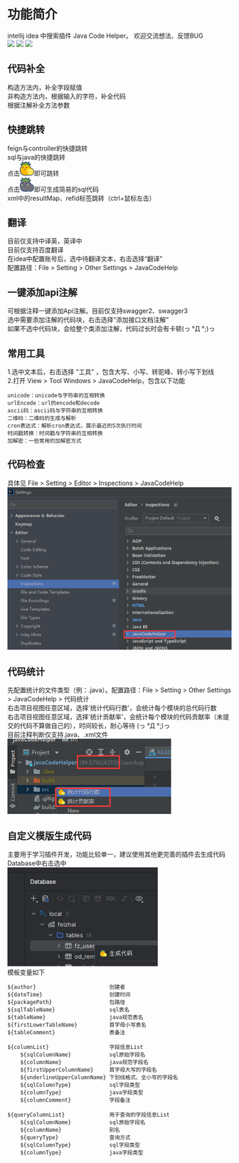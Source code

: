 # 功能简介
intellij idea 中搜索插件 Java Code Helper。 欢迎交流想法、反馈BUG<br />
[![](https://img.shields.io/badge/Github-blue?logo=github)](https://github.com/zhanglinfeng1/javaCodeHelper)
[![](https://img.shields.io/badge/Gitee-blue?logo=gitee)](https://gitee.com/zlfzh/javaCodeHelper)
[![](https://img.shields.io/jetbrains/plugin/d/19944?color=blue&labelColor=blue&logo=jetbrains)](https://plugins.jetbrains.com/plugin/19944-java-code-helper)

## 代码补全
构造方法内，补全字段赋值<br />
非构造方法内，根据输入的字符，补全代码<br />
根据注解补全方法参数<br />

## 快捷跳转
feign与controller的快捷跳转<br />
sql与java的快捷跳转<br />
点击![image](src/main/resources/icon/logo.svg)即可跳转<br />
点击![image](src/main/resources/icon/logoGrey.svg)即可生成简易的sql代码<br />
xml中的resultMap、refid标签跳转（ctrl+鼠标左击）

## 翻译
目前仅支持中译英，英译中<br />
目前仅支持百度翻译<br />
在idea中配置账号后，选中待翻译文本，右击选择“翻译”<br />
配置路径：File > Setting > Other Settings > JavaCodeHelp

## 一键添加api注解
可根据注释一键添加Api注解。目前仅支持swagger2、swagger3<br />
选中需要添加注解的代码块，右击选择“添加接口文档注解”<br />
如果不选中代码块，会给整个类添加注解，代码过长时会有卡顿(っ °Д °;)っ

## 常用工具
1.选中文本后，右击选择 "工具" ，包含大写、小写、转驼峰、转小写下划线<br />
2.打开 View > Tool Windows > JavaCodeHelp，包含以下功能 <br />

    unicode：unicode与字符串的互相转换
    urlEncode：url的encode和decode
    ascii码：ascii码与字符串的互相转换
    二维码：二维码的生成与解析
    cron表达式：解析cron表达式，展示最近的5次执行时间
    时间戳转换：时间戳与字符串的互相转换
    加解密：一些常用的加解密方式

## 代码检查
具体见 File > Setting > Editor > Inspections > JavaCodeHelp<br />
![image](src/main/resources/example/codeCheck.png)<br />

## 代码统计
先配置统计的文件类型（例：.java）。配置路径：File > Setting > Other Settings > JavaCodeHelp > 代码统计<br />
右击项目视图任意区域，选择'统计代码行数'，会统计每个模块的总代码行数<br />
右击项目视图任意区域，选择'统计贡献率'，会统计每个模块的代码贡献率（未提交的代码不算做自己的），时间较长，耐心等待 (っ °Д °;)っ<br />
目前注释判断仅支持.java、.xml文件<br />
![image](src/main/resources/example/codeStatistics.png)<br />

## 自定义模版生成代码
主要用于学习插件开发，功能比较单一，建议使用其他更完善的插件去生成代码<br />
Database中右击选中<br />![image](src/main/resources/example/generateCode.png)<br />
模板变量如下<br />

    ${author}                       创建者
    ${dateTime}                     创建时间
    ${packagePath}                  包路径
    ${sqlTableName}                 sql表名
    ${tableName}                    java规范表名
    ${firstLowerTableName}          首字母小写表名
    ${tableComment}                 表备注

    ${columnList}                   字段信息List
        ${sqlColumnName}            sql原始字段名
        ${columnName}               java规范字段名
        ${firstUpperColumnName}     首字母大写的字段名
        ${underlineUpperColumnName} 下划线格式、全小写的字段名
        ${sqlColumnType}            sql字段类型
        ${columnType}               java字段类型
        ${columnComment}            字段备注

    ${queryColumnList}              用于查询的字段信息List
        ${sqlColumnName}            sql原始字段名
        ${columnName}               别名
        ${queryType}                查询方式
        ${sqlColumnType}            sql字段类型
        ${columnType}               java字段类型
